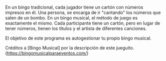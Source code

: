 En un bingo tradicional, cada jugador tiene un cartón con números impresos en él. Una persona, se encarga de ir "cantando" los números que salen de un bombo. En un bingo musical, el método de juego es exactamente el mismo. Cada participante tiene un cartón, pero en lugar
de tener números, tienen los títulos y el artista de diferentes canciones.

El objetivo de este programa es autogestionar tu propio bingo musical.

Créditos a [Bingo Musical] por la descripción de este jueguito.(https://bingomusicalparaeventos.com/)
